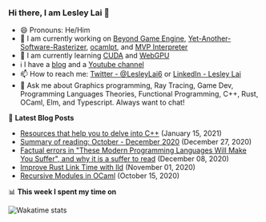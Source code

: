 ### Hi there, I am Lesley Lai 👋
- 😄 Pronouns: He/Him
- 🚧 I am currently working on [Beyond Game Engine](https://github.com/Beyond-Engine/Beyond-Game-Engine), [Yet-Another-Software-Rasterizer](https://github.com/LesleyLai/Yet-Another-Software-Rasterizer), [ocamlpt](https://github.com/LesleyLai/ocamlpt), and [MVP Interpreter](https://github.com/LesleyLai/mvp)
- 📖 I am currently learning [CUDA](https://developer.nvidia.com/cuda-zone) and [WebGPU](https://gpuweb.github.io/gpuweb/)
- ℹ️ I have a [blog](https://lesleylai.info/) and a [Youtube channel](https://www.youtube.com/channel/UCw6w2apOo7DuUoDz0vHAVxQ)
- 📫 How to reach me: [Twitter - @LesleyLai6](https://twitter.com/LesleyLai6) or [LinkedIn - Lesley Lai](https://www.linkedin.com/in/lesley-lai/)
- 💬 Ask me about Graphics programming, Ray Tracing, Game Dev, Programming Languages Theories, Functional Programming, C++, Rust, OCaml, Elm, and Typescript. Always want to chat!

📕 **Latest Blog Posts**
<!-- BLOG-POST-LIST:START -->
- [Resources that help you to delve into C++](https://www.lesleylai.info/en/delve_into_cpp) (January 15, 2021)
- [Summary of reading: October - December 2020](https://www.lesleylai.info/en/summary-of-reading-october-december-2020) (December 27, 2020)
- [Factual errors in "These Modern Programming Languages Will Make You Suffer", and why it is a suffer to read](https://www.lesleylai.info/en/factual-errors-in-modern-language-sucks) (December 08, 2020)
- [Improve Rust Link Time with lld](https://www.lesleylai.info/en/improve-rust-link-time-with-lld) (November 01, 2020)
- [Recursive Modules in OCaml](https://www.lesleylai.info/en/recursive_modules_in_ocaml) (October 15, 2020)

<!-- BLOG-POST-LIST:END -->


📊 **This week I spent my time on**

![Wakatime stats](https://github-readme-stats-taupe-two.vercel.app/api/wakatime?username=lesleylai&hide_title=true&hide_border=true&langs_count=7)
